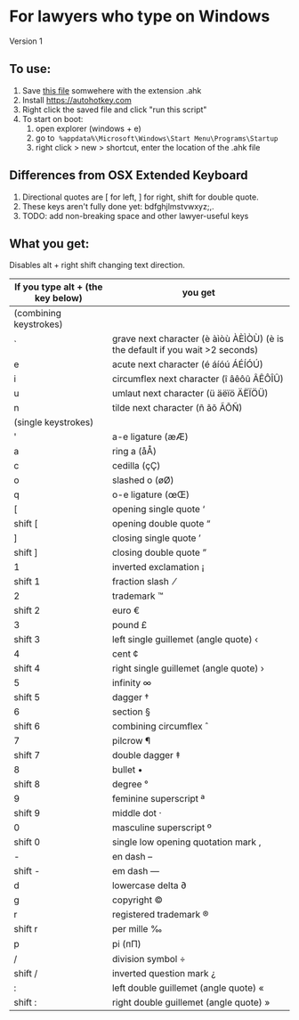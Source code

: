 # For lawyers who type on Windows

Version 1

## To use:
1. Save [this file](https://raw.githubusercontent.com/saizai/autohotkeys_for_lawyers/master/autohotkeys_for_lawyers.ahk) somwehere with the extension .ahk
2. Install https://autohotkey.com
3. Right click the saved file and click "run this script"
4. To start on boot:
   1. open explorer (windows + e)
   2. go to  `%appdata%\Microsoft\Windows\Start Menu\Programs\Startup`
   3. right click > new > shortcut, enter the location of the .ahk file

## Differences from OSX Extended Keyboard

1. Directional quotes are \[ for left, ] for right, shift for double quote.
2. These keys aren't fully done yet: bdfghjlmstvwxyz;,.
3. TODO: add non-breaking space and other lawyer-useful keys

## What you get:

Disables alt + right shift changing text direction.

|If you type alt + (the key below)|you get|
|--------------------------------|------|
|(combining keystrokes)||
|\`|grave next character (è àìòù ÀÈÌÒÙ) (è is the default if you wait >2 seconds)|
|e|acute next character (é áíóú ÁÉÍÓÚ)|
|i|circumflex next character (î âêôû ÂÊÔÎÛ)|
|u|umlaut next character (ü äëïö ÄËÏÖÜ)|
|n|tilde next character (ñ ãõ ÃÕÑ)|
|(single keystrokes)||
|'|a-e ligature (æÆ)|
|a|ring a (åÅ)|
|c|cedilla (çÇ)|
|o|slashed o (øØ)|
|q|o-e ligature (œŒ)|
|\[|opening single quote ‘|
|shift \[|opening double quote “|
|]|closing single quote ’|
|shift ]|closing double quote ”|
|1|inverted exclamation ¡|
|shift 1|fraction slash  ⁄|
|2|trademark ™|
|shift 2|euro €|
|3|pound £|
|shift 3|left single guillemet (angle quote) ‹|
|4|cent ¢|
|shift 4|right single guillemet (angle quote) ›|
|5|infinity ∞|
|shift 5|dagger †|
|6|section §|
|shift 6|combining circumflex ̂ |
|7|pilcrow ¶|
|shift 7|double dagger ‡|
|8|bullet •|
|shift 8|degree °|
|9|feminine superscript ª|
|shift 9|middle dot ·|
|0|masculine superscript º|
|shift 0|single low opening quotation mark ‚|
|-|en dash –|
|shift -|em dash —|
|d|lowercase delta ∂|
|g|copyright ©|
|r|registered trademark ®|
|shift r|per mille ‰|
|p|pi (ᴨΠ)|
|/|division symbol ÷|
|shift /|inverted question mark ¿|
|:|left double guillemet (angle quote) «|
|shift :|right double guillemet (angle quote) »|

